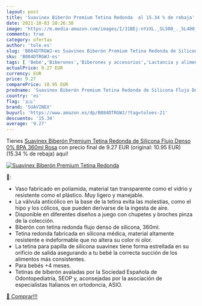 ```yaml
---
layout: post
title: 'Suavinex Biberón Premium Tetina Redonda  al 15.34 % de rebaja'
date: 2021-10-03 20:26:38
image: 'https://m.media-amazon.com/images/I/31BEj-nYzXL._SL500_._SL400_.jpg'
comments: true
category: ofertas
author: 'tole.es'
slug: 'B084DTRGWJ-es Suavinex Biberón Premium Tetina Redonda de Silicona Flujo...'
sku: 'B084DTRGWJ-es'
tags: [ 'Bebé','Biberones','Biberones y accesorios','Lactancia y alimentación','biberón','suavinex', ]
actualPrice: 9.27 EUR
currency: EUR
price: 9.27
comparePrice: 10.95 EUR
prodname: 'Suavinex Biberón Premium Tetina Redonda de Silicona Flujo Denso 0% BPA  360ml  Rosa'
country: 'es'
flag: '🇪🇸'
brand: 'SUAVINEX'
buyurl: 'https://www.amazon.es/dp/B084DTRGWJ/?tag=tolees-21'
descuento: '15.34'
average: '9.27'
---
```


Tienes [Suavinex Biberón Premium Tetina Redonda de Silicona Flujo Denso 0% BPA  360ml  Rosa](https://www.amazon.es/dp/B084DTRGWJ/?tag=tolees-21) con precio final de  9.27 EUR (original: 10.95 EUR) (15.34 %  de rebaja) aqui!

[![Suavinex Biberón Premium Tetina Redonda ](https://m.media-amazon.com/images/I/31BEj-nYzXL._SL500_._SL400_.jpg)](https://www.amazon.es/dp/B084DTRGWJ/?tag=tolees-21)

🔎:

- Vaso fabricado en poliamida, material tan transparente como el vidrio y resistente como el plástico. Muy ligero y manejable.
- La válvula anticólico en la base de la tetina evita las molestias, como el hipo y los cólicos, que pueden derivarse de la ingesta de aire.
- Disponible en diferentes diseños a juego con chupetes y broches pinza de la colección.
- Biberón con tetina redonda flujo denso de silicona, 360ml.
- Tetina redonda fabricada en silicona médica, material altamente resistente e indeformable que no altera su color ni olor.
- La tetina para papilla de silicona suavinex tiene forma estrellada en su orificio de salida asegurando a tu bebé la correcta succión de los alimentos más consistentes.
- Para bebés +4 meses.
- Tetinas de biberón avaladas por la Sociedad Española de Odontopediatría, SEOP y, aconsejadas por la asociación de especialistas Italianos en ortodoncia, ASIO.

[🛒 Comprar!!!](https://www.amazon.es/dp/B084DTRGWJ/?tag=tolees-21)

